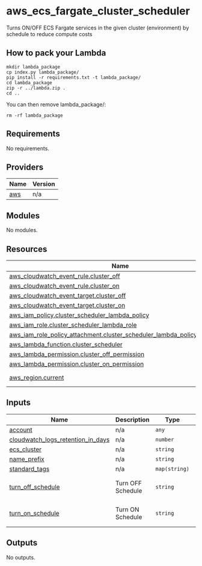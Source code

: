 # aws_ecs_fargate_cluster_scheduler
Turns ON/OFF ECS Fargate services in the given cluster (environment) by schedule to reduce compute costs

<!-- BEGIN_TF_DOCS -->
## How to pack your Lambda
```
mkdir lambda_package
cp index.py lambda_package/
pip install -r requirements.txt -t lambda_package/
cd lambda_package
zip -r ../lambda.zip .
cd ..
```

You can then remove lambda_package/:
```
rm -rf lambda_package
```

## Requirements

No requirements.

## Providers

| Name | Version |
|------|---------|
| <a name="provider_aws"></a> [aws](#provider\_aws) | n/a |

## Modules

No modules.

## Resources

| Name | Type |
|------|------|
| [aws_cloudwatch_event_rule.cluster_off](https://registry.terraform.io/providers/hashicorp/aws/latest/docs/resources/cloudwatch_event_rule) | resource |
| [aws_cloudwatch_event_rule.cluster_on](https://registry.terraform.io/providers/hashicorp/aws/latest/docs/resources/cloudwatch_event_rule) | resource |
| [aws_cloudwatch_event_target.cluster_off](https://registry.terraform.io/providers/hashicorp/aws/latest/docs/resources/cloudwatch_event_target) | resource |
| [aws_cloudwatch_event_target.cluster_on](https://registry.terraform.io/providers/hashicorp/aws/latest/docs/resources/cloudwatch_event_target) | resource |
| [aws_iam_policy.cluster_scheduler_lambda_policy](https://registry.terraform.io/providers/hashicorp/aws/latest/docs/resources/iam_policy) | resource |
| [aws_iam_role.cluster_scheduler_lambda_role](https://registry.terraform.io/providers/hashicorp/aws/latest/docs/resources/iam_role) | resource |
| [aws_iam_role_policy_attachment.cluster_scheduler_lambda_policy_attachment](https://registry.terraform.io/providers/hashicorp/aws/latest/docs/resources/iam_role_policy_attachment) | resource |
| [aws_lambda_function.cluster_scheduler](https://registry.terraform.io/providers/hashicorp/aws/latest/docs/resources/lambda_function) | resource |
| [aws_lambda_permission.cluster_off_permission](https://registry.terraform.io/providers/hashicorp/aws/latest/docs/resources/lambda_permission) | resource |
| [aws_lambda_permission.cluster_on_permission](https://registry.terraform.io/providers/hashicorp/aws/latest/docs/resources/lambda_permission) | resource |
| [aws_region.current](https://registry.terraform.io/providers/hashicorp/aws/latest/docs/data-sources/region) | data source |

## Inputs

| Name | Description | Type | Default | Required |
|------|-------------|------|---------|:--------:|
| <a name="input_account"></a> [account](#input\_account) | n/a | `any` | n/a | yes |
| <a name="input_cloudwatch_logs_retention_in_days"></a> [cloudwatch\_logs\_retention\_in\_days](#input\_cloudwatch\_logs\_retention\_in\_days) | n/a | `number` | `3` | no |
| <a name="input_ecs_cluster"></a> [ecs\_cluster](#input\_ecs\_cluster) | n/a | `string` | n/a | yes |
| <a name="input_name_prefix"></a> [name\_prefix](#input\_name\_prefix) | n/a | `string` | n/a | yes |
| <a name="input_standard_tags"></a> [standard\_tags](#input\_standard\_tags) | n/a | `map(string)` | n/a | yes |
| <a name="input_turn_off_schedule"></a> [turn\_off\_schedule](#input\_turn\_off\_schedule) | Turn OFF Schedule | `string` | `"cron(0 22 ? * SUN-FRI *)"` | no |
| <a name="input_turn_on_schedule"></a> [turn\_on\_schedule](#input\_turn\_on\_schedule) | Turn ON Schedule | `string` | `"cron(0 8 ? * SUN-FRI *)"` | no |

## Outputs

No outputs.
<!-- END_TF_DOCS -->